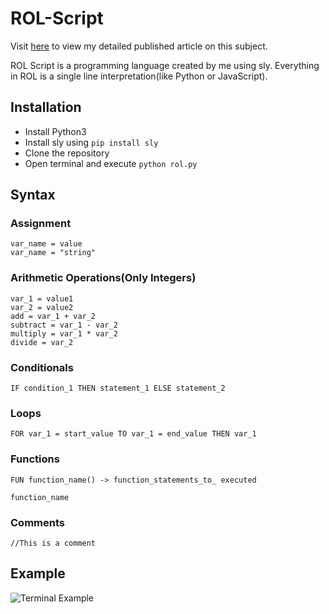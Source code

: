 # ROL-Script
Visit [here](https://www.geeksforgeeks.org/how-to-create-a-programming-language-using-python/) to view my detailed published article on this subject.

ROL Script is a programming language created by me using sly.
Everything in ROL is a single line interpretation(like Python or JavaScript).

## Installation
- Install Python3
- Install sly using
  ```pip install sly```
- Clone the repository
- Open terminal and execute
  ```python rol.py```

## Syntax
### Assignment
```
var_name = value
var_name = "string"
```

### Arithmetic Operations(Only Integers)
```
var_1 = value1
var_2 = value2
add = var_1 + var_2
subtract = var_1 - var_2
multiply = var_1 * var_2
divide = var_2 
```

### Conditionals
```
IF condition_1 THEN statement_1 ELSE statement_2
```

### Loops
```
FOR var_1 = start_value TO var_1 = end_value THEN var_1
```

### Functions
```
FUN function_name() -> function_statements_to_ executed

function_name
```

### Comments
```
//This is a comment
```

## Example
![Terminal Example](ROLScript.png)
